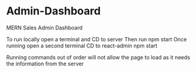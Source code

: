 # Admin-Dashboard
MERN Sales Admin Dashboard

To run locally open a terminal and CD to server
Then run npm start
Once running open a second terminal
CD to react-admin
npm start

Running commands out of order will not allow the page to load as it needs the information from the server
